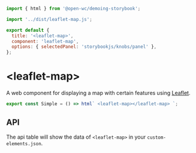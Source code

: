 ```js script
import { html } from '@open-wc/demoing-storybook';

import '../dist/leaflet-map.js';

export default {
  title: '<leaflet-map>',
  component: 'leaflet-map',
  options: { selectedPanel: 'storybookjs/knobs/panel' },
};
```

# &#x3C;leaflet-map&#x3E;

A web component for displaying a map with certain features using [Leaflet].

```js preview-story
export const Simple = () => html` <leaflet-map></leaflet-map> `;
```

## API

The api table will show the data of `<leaflet-map>` in your `custom-elements.json`.

<sb-props of="leaflet-map"></sb-props>

[leaflet]: https://leafletjs.com/
